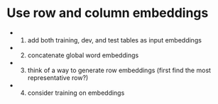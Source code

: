 # Use row and column embeddings
* 1. add both training, dev, and test tables as input embeddings
* 2. concatenate global word embeddings
* 3. think of a way to generate row embeddings (first find the most representative row?)
* 4. consider training on embeddings
